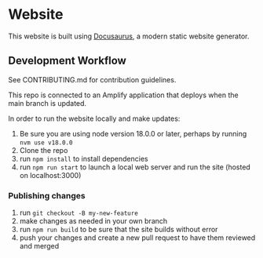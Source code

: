 # Website

This website is built using [Docusaurus](https://docusaurus.io/), a modern static website generator. 


## Development Workflow
See CONTRIBUTING.md for contribution guidelines. 

This repo is connected to an Amplify application that deploys when the main branch is updated. 

In order to run the website locally and make updates:
1. Be sure you are using node version 18.0.0 or later, perhaps by running `nvm use v18.0.0`
2. Clone the repo
3. run `npm install` to install dependencies
4. run `npm run start` to launch a local web server and run the site (hosted on localhost:3000)

### Publishing changes
1. run `git checkout -B my-new-feature` 
2. make changes as needed in your own branch
3. run `npm run build` to be sure that the site builds without error
4. push your changes and create a new pull request to have them reviewed and merged
